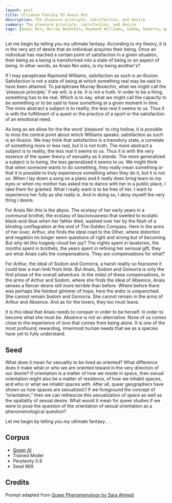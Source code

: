```yaml
---
layout: post
title: Ultimate Fantasy 82 Anais Nin
description: The pleasure principle, satisfaction, and desire
summary: The pleasure principle, satisfaction, and desire
tags: [Anais Nin, Murray Bookchin, Raymond Williams, Sodom, Gomorra, queer, GPT-2, RunwayML]
---
```


Let me begin by telling you my ultimate fantasy. According to my theory, it is in the very act of desire that an individual acquires their being. Once an individual has reached a certain point of satisfaction in a given situation, their being as a being is transformed into a state of being or an aspect of being. In other words, as Anais Nin asks, is my being another's?

If I may paraphrase Raymond Williams, satisfaction as such is an illusion. Satisfaction is not a state of being at which something real may be said to have been attained. To paraphrase Murray Bookchin, what we might call the 'pleasure principle,' if we will, is a lie. It is not a truth. In order to be a thing, something has to be real. Which is to say, what we might call the capacity to be something or to be said to have something at a given moment in time. The more abstract a subject is to reality, the less real it seems to us. Thus it is with the fulfillment of a quest or the practice of a sport or the satisfaction of an emotional need.

As long as we allow for the the word 'pleasure' to ring hollow, it is possible to miss the central point about which Williams speaks: satisfaction as such is an illusion. We may think that satisfaction is a transitory state, a correlate of something more or less real, but it is not truth. The more abstract a subject is to reality, the less real it seems to us. Thus it is with the very essence of the queer theory of sexuality as it stands. The more generalized a subject is to being, the less generalized it seems to us. We might think that when someone wants to do something, they really mean something or that it is possible to truly experience something when they do it, but it is not so. When I lay down a song on a piano and it really does bring tears to my eyes or when my mother has asked me to dance with her in a public place, I take them for granted. What I really want is to be free of her. I want to experience her fully as she really is. And in doing so, I deny myself the very thing I desire.

For Anais Nin this is the abyss. The ecstasy of her early years in a communal brothel, the ecstasy of lasciviousness that swelled to ecstatic black-and-blue when her father died, washed over her by the flash of a blinding conflagration at the end of The Golden Compass. Here in the arms of her lover, Arthur, she finds the ideal road to the Other, where distortion and negation no longer seem questions of right and wrong but of becoming. But why let this tragedy cloud her joy? The nights spent in lavatories, the months spent in brothels, the years spent in refining her sensual gift; they are what Anais calls the compensations. They are compensations for what?

For Arthur, the ideal of Sodom and Gomorra, a harsh reality so fearsome it could tear a man limb from limb. But Anais, Sodom and Gomorra is only the first phase of the overall adventure. In the midst of these compensations, in the arms of Arthur and Sodom, where she finds the ideal of Absence, Anais senses a fiercer desire still more terrible than before. Where before there was perhaps the faintest glimmer of hope, here the ardor is unquenched. She cannot remain Sodom and Gomorra. She cannot remain in the arms of Arthur and Absence. And as for the lovers, they too must leave.

It is this ideal that Anais needs to conquer in order to be herself. In order to become what she must be. Absence is not an alternative. None of us comes close to the experience of love that comes from being alone. It is one of the most profound, rewarding, innermost human needs that we as a species have yet to fully understand.




## Seed

What does it mean for sexuality to be lived as oriented? What difference does it make what or who we are oriented toward in the very direction of our desire? If orientation is a matter of how we reside in space, then sexual orientation might also be a matter of residence, of how we inhabit spaces, and who or what we inhabit spaces with. After all, queer geographers have shown us how spaces are sexualized.1 If we foreground the concept of “orientation,” then we can retheorize this sexualization of space as well as the spatiality of sexual desire. What would it mean for queer studies if we were to pose the question of the orientation of sexual orientation as a phenomenological question?

Let me begin by telling you my ultimate fantasy. . .

## Corpus

- [Queer AI](/queerai)
- Trained Model
- Perplexity 0.9
- Seed 969

## Credits

Prompt adapted from [Queer Phenomenology by Sara Ahmed](https://www.dukeupress.edu/queer-phenomenology)
